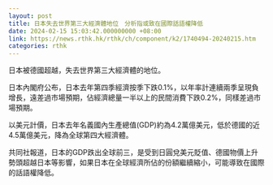 ```yaml
---
layout: post
title: 日本失去世界第三大經濟體地位　分析指或致在國際話語權降低
date: 2024-02-15 15:03:42.000000000 +08:00
link: https://news.rthk.hk/rthk/ch/component/k2/1740494-20240215.htm
categories: rthk
---
```


日本被德國超越，失去世界第三大經濟體的地位。

日本內閣府公布，日本去年第四季經濟按季下跌0.1%，以年率計連續兩季呈現負增長，遠差過市場預期，佔經濟總量一半以上的民間消費下跌0.2%，同樣差過市場預期。

以美元計價，日本去年名義國內生產總值(GDP)約為4.2萬億美元，低於德國的近4.5萬億美元，降為全球第四大經濟體。 

共同社報道，日本的GDP跌出全球前三，是受到日圓兌美元貶值、德國物價上升勢頭超越日本等影響，如果日本在全球經濟所佔的份額繼續縮小，可能導致在國際的話語權降低。
